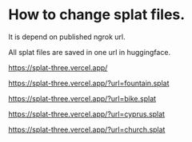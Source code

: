 

# How to change splat files.

It is depend on published ngrok url.

All splat files are saved in one url in huggingface.

https://splat-three.vercel.app/

https://splat-three.vercel.app/?url=fountain.splat

https://splat-three.vercel.app/?url=bike.splat
 
https://splat-three.vercel.app/?url=cyprus.splat

https://splat-three.vercel.app/?url=church.splat
